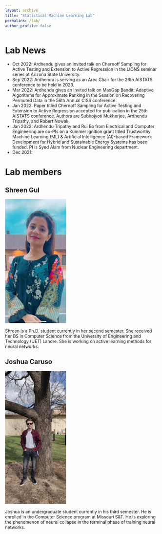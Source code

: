 ```yaml
---
layout: archive
title: "Statistical Machine Learning Lab"
permalink: /lab/
author_profile: false
---
```


Lab News
========

* Oct 2022: Ardhendu gives an invited talk on Chernoff Sampling for Active Testing and Extension to Active Regression in the LIONS seminar series at Arizona State University.
* Sep 2022: Ardhendu is serving as an Area Chair for the 26th AISTATS conference to be held in 2023.
* Mar 2022: Ardhendu gives an invited talk on MaxGap Bandit: Adaptive Algorithms for Approximate Ranking in the Session on Recovering Permuted Data in the 56th Annual CISS conference. 
* Jan 2022: Paper titled Chernoff Sampling for Active Testing and Extension to Active Regression accepted for publication in the 25th AISTATS conference. Authors are Subhojyoti Mukherjee, Ardhendu Tripathy, and Robert Nowak.
* Jan 2022: Ardhendu Tripathy and Rui Bo from Electrical and Computer Engineering are co-PIs on a Kummer ignition grant titled Trustworthy Machine Learning (ML) & Artificial Intelligence (AI)-based Framework Development for Hybrid and Sustainable Energy Systems has been funded. PI is Syed Alam from Nuclear Engineering department.
* Dec 2021: 




Lab members
========

## Shreen Gul

<img src="/images/gul.jpg" alt="Shreen" width="200"/>

Shreen is a Ph.D. student currently in her second semester. She received her BS in Computer Science from the University of Engineering and Technology (UET) Lahore. She is working on active learning methods for neural networks.

## Joshua Caruso

<img src="/images/caruso.jpg" alt="Joshua" width="200"/>

Joshua is an undergraduate student currently in his third semester. He is enrolled in the Computer Science program at Missouri S&T. He is exploring the phenomenon of neural collapse in the terminal phase of training neural networks.